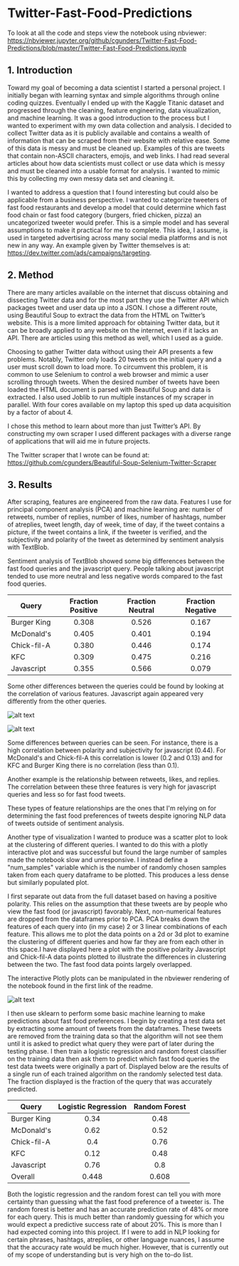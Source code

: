# Twitter-Fast-Food-Predictions

To look at all the code and steps view the notebook using nbviewer: 
https://nbviewer.jupyter.org/github/cgunders/Twitter-Fast-Food-Predictions/blob/master/Twitter-Fast-Food-Predictions.ipynb

## 1. Introduction

Toward my goal of becoming a data scientist I started a personal project. I initially began with learning syntax and simple algorithms through online coding quizzes. Eventually I ended up with the Kaggle Titanic dataset and progressed through the cleaning, feature engineering, data visualization, and machine learning. It was a good introduction to the process but I wanted to experiment with my own data collection and analysis. I decided to collect Twitter data as it is publicly available and contains a wealth of information that can be scraped from their website with relative ease. Some of this data is messy and must be cleaned up. Examples of this are tweets that contain non-ASCII characters, emojis, and web links. I had read several articles about how data scientists must collect or use data which is messy and must be cleaned into a usable format for analysis. I wanted to mimic this by collecting my own messy data set and cleaning it.
  
I wanted to address a question that I found interesting but could also be applicable from a business perspective. I wanted to categorize tweeters of fast food restaurants and develop a model that could determine which fast food chain or fast food category (burgers, fried chicken, pizza) an uncategorized tweeter would prefer. This is a simple model and has several assumptions to make it practical for me to complete. This idea, I assume, is used in targeted advertising across many social media platforms and is not new in any way. An example given by Twitter themselves is at: https://dev.twitter.com/ads/campaigns/targeting. 
  
## 2. Method
 
There are many articles available on the internet that discuss obtaining and dissecting Twitter data and for the most part they use the Twitter API which packages tweet and user data up into a JSON. I chose a different route, using Beautiful Soup to extract the data from the HTML on Twitter’s website. This is a more limited approach for obtaining Twitter data, but it can be broadly applied to any website on the internet, even if it lacks an API. There are articles using this method as well, which I used as a guide. 
  
Choosing to gather Twitter data without using their API presents a few problems. Notably, Twitter only loads 20 tweets on the initial query and a user must scroll down to load more. To circumvent this problem, it is common to use Selenium to control a web browser and mimic a user scrolling through tweets. When the desired number of tweets have been loaded the HTML document is parsed with Beautiful Soup and data is extracted. I also used Joblib to run multiple instances of my scraper in parallel. With four cores available on my laptop this sped up data acquisition by a factor of about 4.
    
I chose this method to learn about more than just Twitter’s API. By constructing my own scraper I used different packages with a diverse range of applications that will aid me in future projects.

The Twitter scraper that I wrote can be found at: https://github.com/cgunders/Beautiful-Soup-Selenium-Twitter-Scraper
    
## 3. Results

After scraping, features are engineered from the raw data. Features I use for principal component analysis (PCA) and machine learning are: number of retweets, number of replies, number of likes, number of hashtags, number of atreplies, tweet length, day of week, time of day, if the tweet contains a picture, if the tweet contains a link, if the tweeter is verified, and the subjectivity and polarity of the tweet as determined by sentiment analysis with TextBlob. 

Sentiment analysis of TextBlob showed some big differences between the fast food queries and the javascript query. People talking about javascript tended to use more neutral and less negative words compared to the fast food queries.

| Query         |Fraction Positive|Fraction Neutral |Fraction Negative|
|---------------|:---------------:|:---------------:|:---------------:|
|Burger King    |0.308            |0.526            |0.167            |
|McDonald's     |0.405            |0.401            |0.194            |
|Chick-fil-A    |0.380            |0.446            |0.174            |
|KFC            |0.309            |0.475            |0.216            |
|Javascript     |0.355            |0.566            |0.079            |

Some other differences between the queries could be found by looking at the correlation of various features. Javascript again appeared very differently from the other queries.

![alt text](https://github.com/cgunders/Twitter-Fast-Food-Predictions/blob/master/chickfilapcorr.png "Chick-fil-A Pearson Correlation")

![alt text](https://github.com/cgunders/Twitter-Fast-Food-Predictions/blob/master/javascriptpcorr.png "Javascript Pearson Correlation")

Some differences between queries can be seen. For instance, there is a high correlation between polarity and subjectivity for javascript (0.44). For McDonald's and Chick-fil-A this correlation is lower (0.2 and 0.13) and for KFC and Burger King there is no correlation (less than 0.1).

Another example is the relationship between retweets, likes, and replies. The correlation between these three features is very high for javascript queries and less so for fast food tweets.

These types of feature relationships are the ones that I'm relying on for determining the fast food preferences of tweets despite ignoring NLP data of tweets outside of sentiment analysis.

Another type of visualization I wanted to produce was a scatter plot to look at the clustering of different queries. I wanted to do this with a plotly interactive plot and was successful but found the large number of samples made the notebook slow and unresponsive. I instead define a "num_samples" variable which is the number of randomly chosen samples taken from each query dataframe to be plotted. This produces a less dense but similarly populated plot.

I first separate out data from the full dataset based on having a positive polarity. This relies on the assumption that these tweets are by people who view the fast food (or javascript) favorably. Next, non-numerical features are dropped from the dataframes prior to PCA. PCA breaks down the features of each query into (in my case) 2 or 3 linear combinations of each feature. This allows me to plot the data points on a 2d or 3d plot to examine the clustering of different queries and how far they are from each other in this space.I have displayed here a plot with the positive polarity Javascript and Chick-fil-A data points plotted to illustrate the differences in clustering between the two. The fast food data points largely overlapped.

The interactive Plotly plots can be manipulated in the nbviewer rendering of the notebook found in the first link of the readme. 

![alt text](https://github.com/cgunders/Twitter-Fast-Food-Predictions/blob/master/good_dfsPCAPlot.png "Scatter Plot of Principal Components of Queries")

I then use sklearn to perform some basic machine learning to make predictions about fast food preferences. I begin by creating a test data set by extracting some amount of tweets from the dataframes. These tweets are removed from the training data so that the algorithm will not see them until it is asked to predict what query they were part of later during the testing phase. I then train a logistic regression and random forest classifier on the training data then ask them to predict which fast food queries the test data tweets were originally a part of. Displayed below are the results of a single run of each trained algorithm on the randomly selected test data. The fraction displayed is the fraction of the query that was accurately predicted.

| Query         |Logistic Regression|Random Forest|
|---------------|:---------------:|:---------------:|
|Burger King    |0.34             |0.48             |
|McDonald's     |0.62             |0.52             |
|Chick-fil-A    |0.4              |0.76             |
|KFC            |0.12             |0.48             |
|Javascript     |0.76             |0.8              |
|Overall        |0.448            |0.608            |

Both the logistic regression and the random forest can tell you with more certainty than guessing what the fast food preference of a tweeter is. The random forest is better and has an accurate prediction rate of 48% or more for each query. This is much better than randomly guessing for which you would expect a predictive success rate of about 20%. This is more than I had expected coming into this project. If I were to add in NLP looking for certain phrases, hashtags, atreplies, or other language nuances, I assume that the accuracy rate would be much higher. However, that is currently out of my scope of understanding but is very high on the to-do list.
